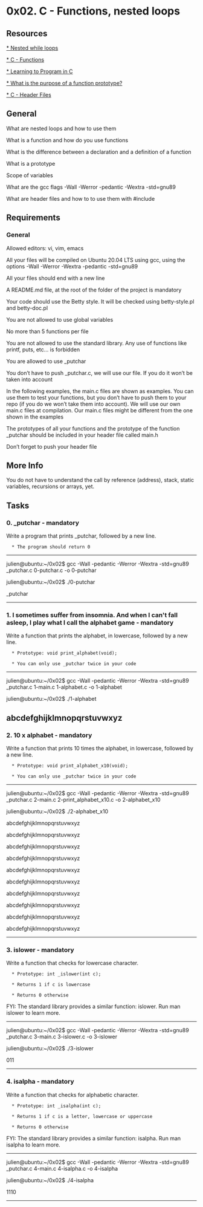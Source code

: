 # 0x02. C - Functions, nested loops

## Resources

[* Nested while loops](https://www.youtube.com/watch?v=Z3iGeQ1gIss)

[* C - Functions](http://www.tutorialspoint.com/cprogramming/c_functions.htm)

[* Learning to Program in C](https://www.youtube.com/watch?v=qMlnFwYdqIw)

[* What is the purpose of a function prototype?](https://www.geeksforgeeks.org/what-is-the-purpose-of-a-function-prototype/)

[* C - Header Files](https://www.tutorialspoint.com/cprogramming/c_header_files.htm)

## General

What are nested loops and how to use them

What is a function and how do you use functions

What is the difference between a declaration and a definition of a function

What is a prototype

Scope of variables

What are the gcc flags -Wall -Werror -pedantic -Wextra -std=gnu89

What are header files and how to to use them with #include

## Requirements

### General

Allowed editors: vi, vim, emacs

All your files will be compiled on Ubuntu 20.04 LTS using gcc, using the options -Wall -Werror -Wextra -pedantic -std=gnu89

All your files should end with a new line

A README.md file, at the root of the folder of the project is mandatory

Your code should use the Betty style. It will be checked using betty-style.pl and betty-doc.pl

You are not allowed to use global variables

No more than 5 functions per file

You are not allowed to use the standard library. Any use of functions like printf, puts, etc… is forbidden

You are allowed to use _putchar

You don’t have to push _putchar.c, we will use our file. If you do it won’t be taken into account

In the following examples, the main.c files are shown as examples. You can use them to test your functions, but you don’t have to push them to your repo (if you do we won’t take them into account). We will use our own main.c files at compilation. Our main.c files might be different from the one shown in the examples

The prototypes of all your functions and the prototype of the function _putchar should be included in your header file called main.h

Don’t forget to push your header file

## More Info

You do not have to understand the call by reference (address), stack, static variables, recursions or arrays, yet.

## Tasks

### 0. _putchar - mandatory

Write a program that prints _putchar, followed by a new line.

      * The program should return 0

-----
julien@ubuntu:~/0x02$  gcc -Wall -pedantic -Werror -Wextra -std=gnu89 _putchar.c 0-putchar.c -o 0-putchar

julien@ubuntu:~/0x02$ ./0-putchar

_putchar

----

### 1. I sometimes suffer from insomnia. And when I can't fall asleep, I play what I call the alphabet game - mandatory

Write a function that prints the alphabet, in lowercase, followed by a new line.

      * Prototype: void print_alphabet(void);

      * You can only use _putchar twice in your code

-----
julien@ubuntu:~/0x02$ gcc -Wall -pedantic -Werror -Wextra -std=gnu89 _putchar.c 1-main.c 1-alphabet.c -o 1-alphabet

julien@ubuntu:~/0x02$ ./1-alphabet

abcdefghijklmnopqrstuvwxyz
----

### 2. 10 x alphabet - mandatory

Write a function that prints 10 times the alphabet, in lowercase, followed by a new line.

      * Prototype: void print_alphabet_x10(void);

      * You can only use _putchar twice in your code
----
julien@ubuntu:~/0x02$ gcc -Wall -pedantic -Werror -Wextra -std=gnu89 _putchar.c 2-main.c 2-print_alphabet_x10.c -o 2-alphabet_x10

julien@ubuntu:~/0x02$ ./2-alphabet_x10

abcdefghijklmnopqrstuvwxyz

abcdefghijklmnopqrstuvwxyz

abcdefghijklmnopqrstuvwxyz

abcdefghijklmnopqrstuvwxyz

abcdefghijklmnopqrstuvwxyz

abcdefghijklmnopqrstuvwxyz

abcdefghijklmnopqrstuvwxyz

abcdefghijklmnopqrstuvwxyz

abcdefghijklmnopqrstuvwxyz

abcdefghijklmnopqrstuvwxyz

----

### 3. islower - mandatory

Write a function that checks for lowercase character.

      * Prototype: int _islower(int c);

      * Returns 1 if c is lowercase

      * Returns 0 otherwise

FYI: The standard library provides a similar function: islower. Run man islower to learn more.

----
julien@ubuntu:~/0x02$ gcc -Wall -pedantic -Werror -Wextra -std=gnu89 _putchar.c 3-main.c 3-islower.c -o 3-islower

julien@ubuntu:~/0x02$ ./3-islower

011

-----

### 4. isalpha - mandatory

Write a function that checks for alphabetic character.

      * Prototype: int _isalpha(int c);

      * Returns 1 if c is a letter, lowercase or uppercase

      * Returns 0 otherwise

FYI: The standard library provides a similar function: isalpha. Run man isalpha to learn more.

----
julien@ubuntu:~/0x02$ gcc -Wall -pedantic -Werror -Wextra -std=gnu89 _putchar.c 4-main.c 4-isalpha.c -o 4-isalpha

julien@ubuntu:~/0x02$ ./4-isalpha

1110

----

